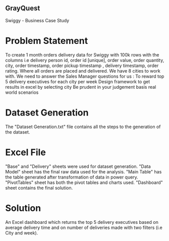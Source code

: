 ## GrayQuest
Swiggy - Business Case Study

# Problem Statement
To create 1 month orders delivery data for Swiggy with 100k rows with the columns  i.e delivery person id, order id [unique], order value, order quantity, city, order timestamp, order pickup timestamp , delivery timestamp, order rating. Where all orders are placed and delivered. We have 8 cities to work with. We need to answer the Sales Manager questions for us :
To reward top 5 delivery executives for each city per week
Design framework to get results in excel by selecting city
Be prudent in your judgement basis real world scenarios

# Dataset Generation
The "Dataset Generation.txt" file contains all the steps to the generation of the dataset.

# Excel File
"Base" and "Delivery" sheets were used for dataset generation. "Data Model" sheet has the final raw data used for the analysis. "Main Table" has the table generated after transformation of data in power query. "PivotTables" sheet has both the pivot tables and charts used. "Dashboard" sheet contains the final solution. 

# Solution
An Excel dashboard which returns the top 5 delivery executives based on average delivery time and on number of deliveries made with two filters (i.e City and week).



